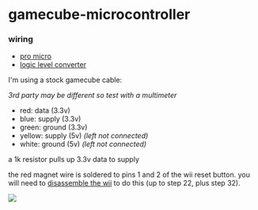 gamecube-microcontroller
========================

### wiring

- [pro micro](https://amzn.to/3ROYsuu)
- [logic level converter](https://amzn.to/3RHQAe6)

I'm using a stock gamecube cable:

_3rd party may be different so test with a multimeter_

- red: data (3.3v)
- blue: supply (3.3v)
- green: ground (3.3v)
- yellow: supply (5v) _(left not connected)_
- white: ground (5v) _(left not connected)_

a 1k resistor pulls up 3.3v data to supply

the red magnet wire is soldered to pins 1 and 2 of the wii reset button.
you will need to [disassemble the wii] to do this (up to step 22, plus step 32).

[disassemble the wii]: https://www.ifixit.com/Guide/Nintendo+Wii+Motherboard+Replacement/3460

![](https://user-images.githubusercontent.com/1810591/273344828-1895eab3-26d1-400c-85f0-54a6e0e69b27.jpg)
